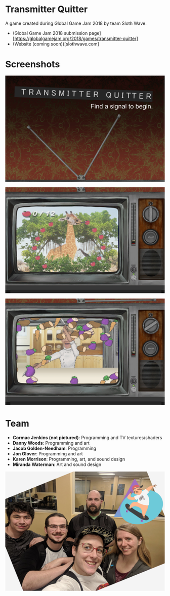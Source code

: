 # Transmitter Quitter

A game created during Global Game Jam 2018 by team Sloth Wave.

- (Global Game Jam 2018 submission page][https://globalgamejam.org/2018/games/transmitter-quitter]
- (Website (coming soon))[slothwave.com]

# Screenshots
![Title Screen](https://raw.githubusercontent.com/sloth-wave/transmitter-quitter/master/Assets/Resources/sprites/screenshots/title_Screen.png)

![Giraffe Game](https://raw.githubusercontent.com/sloth-wave/transmitter-quitter/master/Assets/Resources/sprites/screenshots/giraffe.jpg)

![Battle Chef Gordon Ramsay](https://raw.githubusercontent.com/sloth-wave/transmitter-quitter/master/Assets/Resources/sprites/screenshots/gordon.jpg)

# Team

- **Cormac Jenkins (not pictured)**: Programming and TV textures/shaders
- **Danny Woods**: Programming and art
- **Jacob Golden-Needham**: Programming
- **Jon Glover**: Programming and art
- **Karen Morrison**: Programming, art, and sound design
- **Miranda Waterman**: Art and sound design

![Slothwave Team Photo](https://raw.githubusercontent.com/sloth-wave/transmitter-quitter/master/Assets/Resources/sprites/screenshots/team_photo.jpg)
